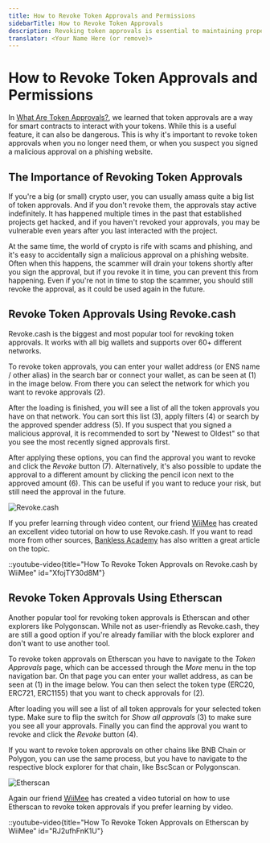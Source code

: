 ```yaml
---
title: How to Revoke Token Approvals and Permissions
sidebarTitle: How to Revoke Token Approvals
description: Revoking token approvals is essential to maintaining proper wallet hygiene. Learn how to revoke token approvals using Revoke.cash and other tools.
translator: <Your Name Here (or remove)>
---
```


# How to Revoke Token Approvals and Permissions

In [What Are Token Approvals?](/learn/approvals/what-are-token-approvals), we learned that token approvals are a way for smart contracts to interact with your tokens. While this is a useful feature, it can also be dangerous. This is why it's important to revoke token approvals when you no longer need them, or when you suspect you signed a malicious approval on a phishing website.

## The Importance of Revoking Token Approvals

If you're a big (or small) crypto user, you can usually amass quite a big list of token approvals. And if you don't revoke them, the approvals stay active indefinitely. It has happened multiple times in the past that established projects get hacked, and if you haven't revoked your approvals, you may be vulnerable even years after you last interacted with the project.

At the same time, the world of crypto is rife with scams and phishing, and it's easy to accidentally sign a malicious approval on a phishing website. Often when this happens, the scammer will drain your tokens shortly after you sign the approval, but if you revoke it in time, you can prevent this from happening. Even if you're not in time to stop the scammer, you should still revoke the approval, as it could be used again in the future.

## Revoke Token Approvals Using Revoke.cash

Revoke.cash is the biggest and most popular tool for revoking token approvals. It works with all big wallets and supports over 60+ different networks.

To revoke token approvals, you can enter your wallet address (or ENS name / other alias) in the search bar or connect your wallet, as can be seen at (1) in the image below. From there you can select the network for which you want to revoke approvals (2).

After the loading is finished, you will see a list of all the token approvals you have on that network. You can sort this list (3), apply filters (4) or search by the approved spender address (5). If you suspect that you signed a malicious approval, it is recommended to sort by "Newest to Oldest" so that you see the most recently signed approvals first.

After applying these options, you can find the approval you want to revoke and click the _Revoke_ button (7). Alternatively, it's also possible to update the approval to a different amount by clicking the pencil icon next to the approved amount (6). This can be useful if you want to reduce your risk, but still need the approval in the future.

![Revoke.cash](/assets/images/learn/approvals/how-to-revoke-token-approvals/revoke-cash.png)

If you prefer learning through video content, our friend [WiiMee](https://twitter.com/Wii_Mee) has created an excellent video tutorial on how to use Revoke.cash. If you want to read more from other sources, [Bankless Academy](https://app.banklessacademy.com/lessons/managing-token-allowances) has also written a great article on the topic.

::youtube-video{title="How To Revoke Token Approvals on Revoke.cash by WiiMee" id="XfojTY30d8M"}

## Revoke Token Approvals Using Etherscan

Another popular tool for revoking token approvals is Etherscan and other explorers like Polygonscan. While not as user-friendly as Revoke.cash, they are still a good option if you're already familiar with the block explorer and don't want to use another tool.

To revoke token approvals on Etherscan you have to navigate to the _Token Approvals_ page, which can be accessed through the _More_ menu in the top navigation bar. On that page you can enter your wallet address, as can be seen at (1) in the image below. You can then select the token type (ERC20, ERC721, ERC1155) that you want to check approvals for (2).

After loading you will see a list of all token approvals for your selected token type. Make sure to flip the switch for _Show all approvals_ (3) to make sure you see all your approvals. Finally you can find the approval you want to revoke and click the _Revoke_ button (4).

If you want to revoke token approvals on other chains like BNB Chain or Polygon, you can use the same process, but you have to navigate to the respective block explorer for that chain, like BscScan or Polygonscan.

![Etherscan](/assets/images/learn/approvals/how-to-revoke-token-approvals/etherscan.png)

Again our friend [WiiMee](https://twitter.com/Wii_Mee) has created a video tutorial on how to use Etherscan to revoke token approvals if you prefer learning by video.

::youtube-video{title="How To Revoke Token Approvals on Etherscan by WiiMee" id="RJ2ufhFnK1U"}

